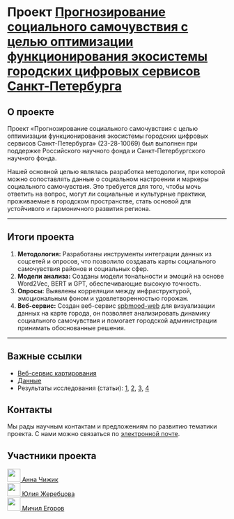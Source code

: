 # Проект [Прогнозирование социального самочувствия с целью оптимизации функционирования экосистемы городских цифровых сервисов Санкт-Петербурга](https://rscf.ru/project/23-28-10069/)

## О проекте

Проект «Прогнозирование социального самочувствия с целью оптимизации функционирования экосистемы городских цифровых сервисов Санкт-Петербурга» (23-28-10069) был выполнен при поддержке Российского научного фонда и Санкт-Петербургского научного фонда.

Нашей основной целью являлась разработка методологии, при которой можно сопоставлять данные о социальном настроении и маркеры социального самочувствия. Это требуется для того, чтобы мочь ответить на вопрос, могут ли социальные и культурные практики, проживаемые в городском пространстве, стать основой для устойчивого и гармоничного развития региона.

---

## Итоги проекта

1. **Методология:** Разработаны инструменты интеграции данных из соцсетей и опросов, что позволило создавать карты социального самочувствия районов и социальных сфер.
2. **Модели анализа:** Созданы модели тональности и эмоций на основе Word2Vec, BERT и GPT, обеспечивающие высокую точность.
3. **Опросы:** Выявлены корреляции между инфраструктурой, эмоциональным фоном и удовлетворенностью горожан.
4. **Веб-сервис:** Создан веб-сервис [spbmood-web](https://petersburg-mood-project.github.io/spbmood-web/) для визуализации данных на карте города, он позволяет анализировать динамику социального самочувствия и помогает городской администрации принимать обоснованные решения.

---

## Важные ссылки

- [Веб-сервис картирования](https://petersburg-mood-project.github.io/spbmood-web/)
- [Данные](https://github.com/petersburg-mood-project/data)
- Результаты исследования (статьи): [1](https://doi.org/10.25205/1818-7935-2024-22-1-50-64), [2](https://doi.org/10.1145/3614321.3614393), [3](https://doi.org/10.1145/3614321.3614394), [4](https://doi.org/10.34670/AR.2023.98.84.027)

## Контакты

Мы рады научным контактам и предложениям по развитию тематики проекта. С нами можно связаться по [электронной почте](mailto:chizhik@itmo.ru).

## Участники проекта

[<img src="https://images.weserv.nl/?url=avatars.githubusercontent.com/u/53980712?v=4&h=200&w=200&fit=cover&mask=circle&maxage=7d" width="30" /> Анна Чижик](https://github.com/Frantsuzova)
</br>
[<img src="https://images.weserv.nl/?url=avatars.githubusercontent.com/u/54125299?v=4&h=200&w=200&fit=cover&mask=circle&maxage=7d" width="30" /> Юлия Жеребцова](https://github.com/yuliazherebtsova)
</br>
[<img src="https://images.weserv.nl/?url=avatars.githubusercontent.com/u/23355371?v=4&h=200&w=200&fit=cover&mask=circle&maxage=7d" width="30" /> Мичил Егоров](https://github.com/EgorovM) </br> 
